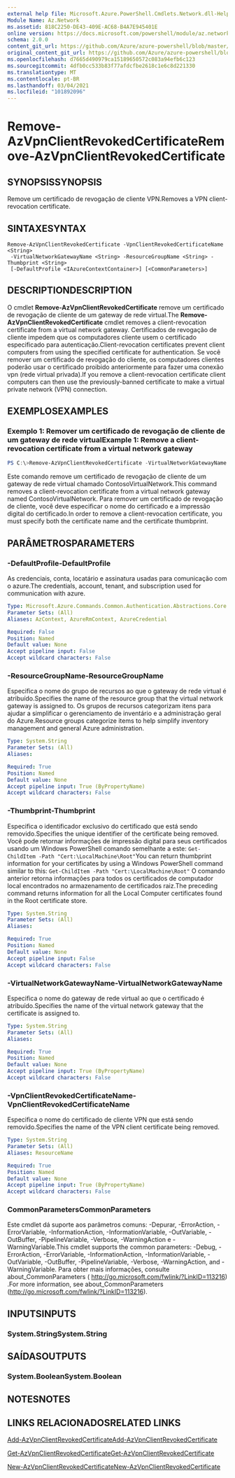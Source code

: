 ```yaml
---
external help file: Microsoft.Azure.PowerShell.Cmdlets.Network.dll-Help.xml
Module Name: Az.Network
ms.assetid: 818C2250-DE43-409E-AC68-B4A7E945401E
online version: https://docs.microsoft.com/powershell/module/az.network/remove-azvpnclientrevokedcertificate
schema: 2.0.0
content_git_url: https://github.com/Azure/azure-powershell/blob/master/src/Network/Network/help/Remove-AzVpnClientRevokedCertificate.md
original_content_git_url: https://github.com/Azure/azure-powershell/blob/master/src/Network/Network/help/Remove-AzVpnClientRevokedCertificate.md
ms.openlocfilehash: d7665d490979ca15189650572c083a94efb6c123
ms.sourcegitcommit: 4dfb0cc533b83f77afdcfbe2618c1e6c8d221330
ms.translationtype: MT
ms.contentlocale: pt-BR
ms.lasthandoff: 03/04/2021
ms.locfileid: "101892096"
---
```

# <span data-ttu-id="5b8de-101">Remove-AzVpnClientRevokedCertificate</span><span class="sxs-lookup"><span data-stu-id="5b8de-101">Remove-AzVpnClientRevokedCertificate</span></span>

## <span data-ttu-id="5b8de-102">SYNOPSIS</span><span class="sxs-lookup"><span data-stu-id="5b8de-102">SYNOPSIS</span></span>
<span data-ttu-id="5b8de-103">Remove um certificado de revogação de cliente VPN.</span><span class="sxs-lookup"><span data-stu-id="5b8de-103">Removes a VPN client-revocation certificate.</span></span>

## <span data-ttu-id="5b8de-104">SINTAXE</span><span class="sxs-lookup"><span data-stu-id="5b8de-104">SYNTAX</span></span>

```
Remove-AzVpnClientRevokedCertificate -VpnClientRevokedCertificateName <String>
 -VirtualNetworkGatewayName <String> -ResourceGroupName <String> -Thumbprint <String>
 [-DefaultProfile <IAzureContextContainer>] [<CommonParameters>]
```

## <span data-ttu-id="5b8de-105">DESCRIPTION</span><span class="sxs-lookup"><span data-stu-id="5b8de-105">DESCRIPTION</span></span>
<span data-ttu-id="5b8de-106">O cmdlet **Remove-AzVpnClientRevokedCertificate** remove um certificado de revogação de cliente de um gateway de rede virtual.</span><span class="sxs-lookup"><span data-stu-id="5b8de-106">The **Remove-AzVpnClientRevokedCertificate** cmdlet removes a client-revocation certificate from a virtual network gateway.</span></span>
<span data-ttu-id="5b8de-107">Certificados de revogação de cliente impedem que os computadores cliente usem o certificado especificado para autenticação.</span><span class="sxs-lookup"><span data-stu-id="5b8de-107">Client-revocation certificates prevent client computers from using the specified certificate for authentication.</span></span>
<span data-ttu-id="5b8de-108">Se você remover um certificado de revogação do cliente, os computadores clientes poderão usar o certificado proibido anteriormente para fazer uma conexão vpn (rede virtual privada).</span><span class="sxs-lookup"><span data-stu-id="5b8de-108">If you remove a client-revocation certificate client computers can then use the previously-banned certificate to make a virtual private network (VPN) connection.</span></span>

## <span data-ttu-id="5b8de-109">EXEMPLOS</span><span class="sxs-lookup"><span data-stu-id="5b8de-109">EXAMPLES</span></span>

### <span data-ttu-id="5b8de-110">Exemplo 1: Remover um certificado de revogação de cliente de um gateway de rede virtual</span><span class="sxs-lookup"><span data-stu-id="5b8de-110">Example 1: Remove a client-revocation certificate from a virtual network gateway</span></span>
```powershell
PS C:\>Remove-AzVpnClientRevokedCertificate -VirtualNetworkGatewayName "ContosoVirtualNetwork" -ResourceGroupName"ContosoResourceGroup" -VpnClientRevokedCertificateName "ContosoRevokedClientCertificate" -Thumbprint "E3A38EBA60CAA1C162785A2E1C44A15AD450199C3"
```

<span data-ttu-id="5b8de-111">Este comando remove um certificado de revogação de cliente de um gateway de rede virtual chamado ContosoVirtualNetwork.</span><span class="sxs-lookup"><span data-stu-id="5b8de-111">This command removes a client-revocation certificate from a virtual network gateway named ContosoVirtualNetwork.</span></span>
<span data-ttu-id="5b8de-112">Para remover um certificado de revogação de cliente, você deve especificar o nome do certificado e a impressão digital do certificado.</span><span class="sxs-lookup"><span data-stu-id="5b8de-112">In order to remove a client-revocation certificate, you must specify both the certificate name and the certificate thumbprint.</span></span>

## <span data-ttu-id="5b8de-113">PARÂMETROS</span><span class="sxs-lookup"><span data-stu-id="5b8de-113">PARAMETERS</span></span>

### <span data-ttu-id="5b8de-114">-DefaultProfile</span><span class="sxs-lookup"><span data-stu-id="5b8de-114">-DefaultProfile</span></span>
<span data-ttu-id="5b8de-115">As credenciais, conta, locatário e assinatura usadas para comunicação com o azure.</span><span class="sxs-lookup"><span data-stu-id="5b8de-115">The credentials, account, tenant, and subscription used for communication with azure.</span></span>

```yaml
Type: Microsoft.Azure.Commands.Common.Authentication.Abstractions.Core.IAzureContextContainer
Parameter Sets: (All)
Aliases: AzContext, AzureRmContext, AzureCredential

Required: False
Position: Named
Default value: None
Accept pipeline input: False
Accept wildcard characters: False
```

### <span data-ttu-id="5b8de-116">-ResourceGroupName</span><span class="sxs-lookup"><span data-stu-id="5b8de-116">-ResourceGroupName</span></span>
<span data-ttu-id="5b8de-117">Especifica o nome do grupo de recursos ao que o gateway de rede virtual é atribuído.</span><span class="sxs-lookup"><span data-stu-id="5b8de-117">Specifies the name of the resource group that the virtual network gateway is assigned to.</span></span>
<span data-ttu-id="5b8de-118">Os grupos de recursos categorizam itens para ajudar a simplificar o gerenciamento de inventário e a administração geral do Azure.</span><span class="sxs-lookup"><span data-stu-id="5b8de-118">Resource groups categorize items to help simplify inventory management and general Azure administration.</span></span>

```yaml
Type: System.String
Parameter Sets: (All)
Aliases:

Required: True
Position: Named
Default value: None
Accept pipeline input: True (ByPropertyName)
Accept wildcard characters: False
```

### <span data-ttu-id="5b8de-119">-Thumbprint</span><span class="sxs-lookup"><span data-stu-id="5b8de-119">-Thumbprint</span></span>
<span data-ttu-id="5b8de-120">Especifica o identificador exclusivo do certificado que está sendo removido.</span><span class="sxs-lookup"><span data-stu-id="5b8de-120">Specifies the unique identifier of the certificate being removed.</span></span>
<span data-ttu-id="5b8de-121">Você pode retornar informações de impressão digital para seus certificados usando um Windows PowerShell comando semelhante a este: `Get-ChildItem -Path "Cert:\LocalMachine\Root"`</span><span class="sxs-lookup"><span data-stu-id="5b8de-121">You can return thumbprint information for your certificates by using a Windows PowerShell command similar to this: `Get-ChildItem -Path "Cert:\LocalMachine\Root"`</span></span>
<span data-ttu-id="5b8de-122">O comando anterior retorna informações para todos os certificados de computador local encontrados no armazenamento de certificados raiz.</span><span class="sxs-lookup"><span data-stu-id="5b8de-122">The preceding command returns information for all the Local Computer certificates found in the Root certificate store.</span></span>

```yaml
Type: System.String
Parameter Sets: (All)
Aliases:

Required: True
Position: Named
Default value: None
Accept pipeline input: False
Accept wildcard characters: False
```

### <span data-ttu-id="5b8de-123">-VirtualNetworkGatewayName</span><span class="sxs-lookup"><span data-stu-id="5b8de-123">-VirtualNetworkGatewayName</span></span>
<span data-ttu-id="5b8de-124">Especifica o nome do gateway de rede virtual ao que o certificado é atribuído.</span><span class="sxs-lookup"><span data-stu-id="5b8de-124">Specifies the name of the virtual network gateway that the certificate is assigned to.</span></span>

```yaml
Type: System.String
Parameter Sets: (All)
Aliases:

Required: True
Position: Named
Default value: None
Accept pipeline input: True (ByPropertyName)
Accept wildcard characters: False
```

### <span data-ttu-id="5b8de-125">-VpnClientRevokedCertificateName</span><span class="sxs-lookup"><span data-stu-id="5b8de-125">-VpnClientRevokedCertificateName</span></span>
<span data-ttu-id="5b8de-126">Especifica o nome do certificado de cliente VPN que está sendo removido.</span><span class="sxs-lookup"><span data-stu-id="5b8de-126">Specifies the name of the VPN client certificate being removed.</span></span>

```yaml
Type: System.String
Parameter Sets: (All)
Aliases: ResourceName

Required: True
Position: Named
Default value: None
Accept pipeline input: True (ByPropertyName)
Accept wildcard characters: False
```

### <span data-ttu-id="5b8de-127">CommonParameters</span><span class="sxs-lookup"><span data-stu-id="5b8de-127">CommonParameters</span></span>
<span data-ttu-id="5b8de-128">Este cmdlet dá suporte aos parâmetros comuns: -Depurar, -ErrorAction, -ErrorVariable, -InformationAction, -InformationVariable, -OutVariable, -OutBuffer, -PipelineVariable, -Verbose, -WarningAction e -WarningVariable.</span><span class="sxs-lookup"><span data-stu-id="5b8de-128">This cmdlet supports the common parameters: -Debug, -ErrorAction, -ErrorVariable, -InformationAction, -InformationVariable, -OutVariable, -OutBuffer, -PipelineVariable, -Verbose, -WarningAction, and -WarningVariable.</span></span> <span data-ttu-id="5b8de-129">Para obter mais informações, consulte about_CommonParameters ( http://go.microsoft.com/fwlink/?LinkID=113216) .</span><span class="sxs-lookup"><span data-stu-id="5b8de-129">For more information, see about_CommonParameters (http://go.microsoft.com/fwlink/?LinkID=113216).</span></span>

## <span data-ttu-id="5b8de-130">INPUTS</span><span class="sxs-lookup"><span data-stu-id="5b8de-130">INPUTS</span></span>

### <span data-ttu-id="5b8de-131">System.String</span><span class="sxs-lookup"><span data-stu-id="5b8de-131">System.String</span></span>

## <span data-ttu-id="5b8de-132">SAÍDAS</span><span class="sxs-lookup"><span data-stu-id="5b8de-132">OUTPUTS</span></span>

### <span data-ttu-id="5b8de-133">System.Boolean</span><span class="sxs-lookup"><span data-stu-id="5b8de-133">System.Boolean</span></span>

## <span data-ttu-id="5b8de-134">NOTES</span><span class="sxs-lookup"><span data-stu-id="5b8de-134">NOTES</span></span>

## <span data-ttu-id="5b8de-135">LINKS RELACIONADOS</span><span class="sxs-lookup"><span data-stu-id="5b8de-135">RELATED LINKS</span></span>

[<span data-ttu-id="5b8de-136">Add-AzVpnClientRevokedCertificate</span><span class="sxs-lookup"><span data-stu-id="5b8de-136">Add-AzVpnClientRevokedCertificate</span></span>](./Add-AzVpnClientRevokedCertificate.md)

[<span data-ttu-id="5b8de-137">Get-AzVpnClientRevokedCertificate</span><span class="sxs-lookup"><span data-stu-id="5b8de-137">Get-AzVpnClientRevokedCertificate</span></span>](./Get-AzVpnClientRevokedCertificate.md)

[<span data-ttu-id="5b8de-138">New-AzVpnClientRevokedCertificate</span><span class="sxs-lookup"><span data-stu-id="5b8de-138">New-AzVpnClientRevokedCertificate</span></span>](./New-AzVpnClientRevokedCertificate.md)


